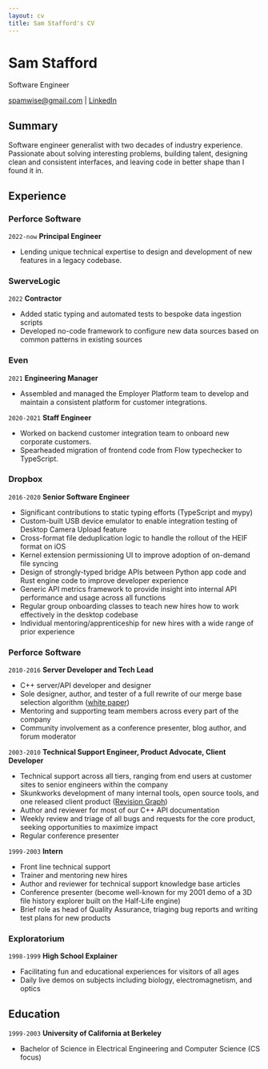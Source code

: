 ```yaml
---
layout: cv
title: Sam Stafford's CV
---
```

# Sam Stafford
Software Engineer

<div id="webaddress">
<a href="spamwise@gmail.com">spamwise@gmail.com</a>
| <a href="https://www.linkedin.com/in/sam-stafford-9775012/">LinkedIn</a>
</div>

## Summary
Software engineer generalist with two decades of industry experience.  Passionate about solving interesting problems, building talent, designing clean and consistent interfaces, and leaving code in better shape than I found it in.

## Experience

### Perforce Software
`2022-now`
__Principal Engineer__
 - Lending unique technical expertise to design and development of new features in a legacy codebase.

### SwerveLogic
`2022`
__Contractor__
 - Added static typing and automated tests to bespoke data ingestion scripts
 - Developed no-code framework to configure new data sources based on common patterns in existing sources

### Even
`2021`
__Engineering Manager__
 - Assembled and managed the Employer Platform team to develop and maintain a consistent platform for customer integrations.

`2020-2021`
__Staff Engineer__
 - Worked on backend customer integration team to onboard new corporate customers.
 - Spearheaded migration of frontend code from Flow typechecker to TypeScript.

### Dropbox
`2016-2020`
__Senior Software Engineer__
 - Significant contributions to static typing efforts (TypeScript and mypy)
 - Custom-built USB device emulator to enable integration testing of Desktop Camera Upload feature
 - Cross-format file deduplication logic to handle the rollout of the HEIF format on iOS
 - Kernel extension permissioning UI to improve adoption of on-demand file syncing
 - Design of strongly-typed bridge APIs between Python app code and Rust engine code to improve developer experience
 - Generic API metrics framework to provide insight into internal API performance and usage across all functions
 - Regular group onboarding classes to teach new hires how to work effectively in the desktop codebase
 - Individual mentoring/apprenticeship for new hires with a wide range of prior experience

### Perforce Software
`2010-2016`
__Server Developer and Tech Lead__
 - C++ server/API developer and designer
 - Sole designer, author, and tester of a full rewrite of our merge base selection algorithm ([white paper](https://workshop.perforce.com/files/guest/sam_stafford/doc/Base%20Picking.pdf))
 - Mentoring and supporting team members across every part of the company
 - Community involvement as a conference presenter, blog author, and forum moderator

`2003-2010`
__Technical Support Engineer, Product Advocate, Client Developer__
 - Technical support across all tiers, ranging from end users at customer sites to senior engineers within the company
 - Skunkworks development of many internal tools, open source tools, and one released client product ([Revision Graph](https://www.perforce.com/manuals/p4v/Content/P4V/advanced_files.revgraph.html))
 - Author and reviewer for most of our C++ API documentation
 - Weekly review and triage of all bugs and requests for the core product, seeking opportunities to maximize impact
 - Regular conference presenter

`1999-2003`
__Intern__
 - Front line technical support
 - Trainer and mentoring new hires
 - Author and reviewer for technical support knowledge base articles
 - Conference presenter (become well-known for my 2001 demo of a 3D file history explorer built on the Half-Life engine)
 - Brief role as head of Quality Assurance, triaging bug reports and writing test plans for new products

### Exploratorium
`1998-1999`
__High School Explainer__
 - Facilitating fun and educational experiences for visitors of all ages
 - Daily live demos on subjects including biology, electromagnetism, and optics

## Education

`1999-2003`
__University of California at Berkeley__
 - Bachelor of Science in Electrical Engineering and Computer Science (CS focus)

<!-- ### Footer

Last updated: October 2023 -->


